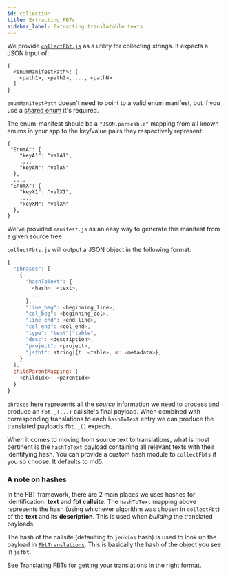 ```yaml
---
id: collection
title: Extracting FBTs
sidebar_label: Extracting translatable texts
---
```

We provide
[`collectFbt.js`](https://github.com/facebookincubator/fbt/blob/master/transform/babel-plugin-fbt/bin/collectFBT.js)
as a utility for collecting strings.  It expects a JSON input of:
```
{
  <enumManifestPath>: [
    <path1>, <path2>, ..., <pathN>
  ]
}
```
`enumManifestPath` doesn't need to point to a valid enum manifest, but if you use a [shared enum](enums#shared-enums) it's required.

The enum-manifest should be a `"JSON.parseable"` mapping from all known enums in your app to the key/value pairs they respectively represent:
```
{
 "EnumA": {
    "keyA1": "valA1",
    ...,
    "keyAN": "valAN"
  },
  ...,
 "EnumX": {
    "keyX1": "valX1",
    ...,
    "keyXM": "valXM"
  },
}
```
We've provided `manifest.js` as an easy way to generate this manifest from a given source tree.

`collectFbts.js` will output a JSON object in the following format:

```js
{
  "phrases": [
    {
      "hashToText": {
        <hash>: <text>,
        ...
      },
      "line_beg": <beginning_line>,
      "col_beg": <beginning_col>,
      "line_end": <end_line>,
      "col_end": <col_end>,
      "type": "text"|"table",
      "desc": <description>,
      "project": <project>,
      "jsfbt": string|{t: <table>, m: <metadata>},
    }
  ],
  childParentMapping: {
    <childIdx>: <parentIdx>
  }
}
```

`phrases` here represents all the *source* information we need to
process and produce an `fbt._(...)` callsite's final payload.  When
combined with corresponding translations to each `hashToText` entry we
can produce the translated payloads `fbt._()` expects.

When it comes to moving from source text to translations, what is most
pertinent is the `hashToText` payload containing all relevant texts
with their identifying hash.  You can provide a custom hash module to
`collectFbts` if you so choose.  It defaults to md5.

### A note on hashes

In the FBT framework, there are 2 main places we uses hashes for
identification: **text** and **fbt callsite**.  The `hashToText` mapping
above represents the hash (using whichever algorithm was chosen in
`collectFbt`) of the **text** and its **description**.  This is used
when *building* the translated payloads.

The hash of the callsite (defaulting to `jenkins` hash) is used to
look up the payload in
[`FbtTranslations`](https://github.com/facebookincubator/fbt/blob/master/runtime/nonfb/FbtTranslations.js).
This is basically the hash of the object you see in `jsfbt`.

See [Translating FBTs](translating) for getting your translations in
the right format.
